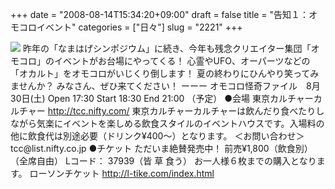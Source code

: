 +++
date = "2008-08-14T15:34:20+09:00"
draft = false
title = "告知１：オモコロイベント"
categories = ["日々"]
slug = "2221"
+++

<img src="http://omo-info.img.jugem.jp/20080807_8022.jpg">
昨年の「なまはげシンポジウム」に続き、今年も残念クリエイター集団「オモコロ」のイベントがお台場にやってくる！ 心霊やUFO、オーパーツなどの「オカルト」をオモコロがいじくり倒します！ 夏の終わりにひんやり笑ってみませんか？
みなさん、ぜひ来てください！
ーーー
オモコロ怪奇ファイル　8月30日(土)
Open 17:30 Start 18:30 End 21:00 （予定）
●会場
東京カルチャーカルチャー
<a href="http://tcc.nifty.com/" target="_blank">http://tcc.nifty.com/</a>
東京カルチャーカルチャーは飲んだり食べたりしながら気楽にイベントを楽しめる飲食スタイルのイベントハウスです。入場料の他に飲食代は別途必要（ドリンク&yen;400～）となります。
＜お問い合わせ＞
tcc@list.nifty.co.jp
●チケット
ただいま絶賛発売中！
前売&yen;1,800（飲食別）（全席自由）
Lコード： 37939（皆 草 食う）
お一人様６枚までの購入となります。
ローソンチケット
<a href="http://l-tike.com/index.html" target="_blank">http://l-tike.com/index.html</a>
